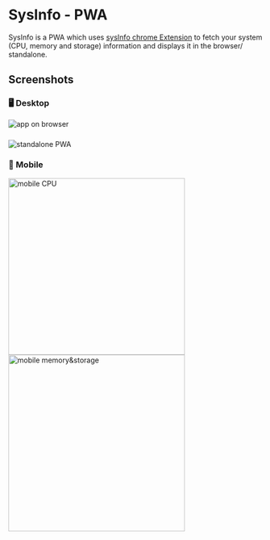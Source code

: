 # SysInfo - PWA

SysInfo is a PWA which uses [sysInfo chrome Extension](https://pip.pypa.io/en/stable/) to fetch your system (CPU, memory and storage) information and displays it in the browser/ standalone.
## Screenshots

### 🖥️ Desktop

![app on browser](https://github.com/iamanishroy/sysInfo/blob/main/screenshots/ob-w-it.png)
###
![standalone PWA](https://github.com/iamanishroy/sysInfo/blob/main/screenshots/pwa-st.png)
### 📱 Mobile
<img alt="mobile CPU" src="https://github.com/iamanishroy/sysInfo/blob/main/screenshots/pwa-m-cpu.JPG" width=350px />
<img alt="mobile memory&storage" src="https://github.com/iamanishroy/sysInfo/blob/main/screenshots/pwa-m-mem-stor.JPG" width=350px />
